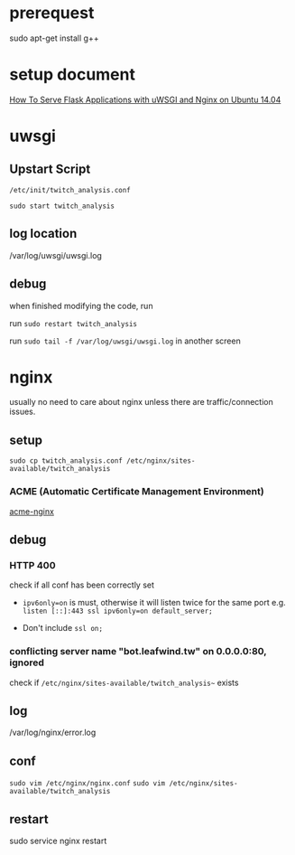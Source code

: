 # prerequest

sudo apt-get install g++

# setup document

[How To Serve Flask Applications with uWSGI and Nginx on Ubuntu 14.04](https://www.digitalocean.com/community/tutorials/how-to-serve-flask-applications-with-uwsgi-and-nginx-on-ubuntu-14-04)

# uwsgi

## Upstart Script

`/etc/init/twitch_analysis.conf`

`sudo start twitch_analysis`

## log location

/var/log/uwsgi/uwsgi.log

## debug

when finished modifying the code, run

run `sudo restart twitch_analysis`

run `sudo tail -f /var/log/uwsgi/uwsgi.log` in another screen

# nginx

usually no need to care about nginx unless there are traffic/connection issues.

## setup

`sudo cp twitch_analysis.conf /etc/nginx/sites-available/twitch_analysis`

### ACME (Automatic Certificate Management Environment)

[acme-nginx](https://github.com/kshcherban/acme-nginx)

## debug

### HTTP 400

check if all conf has been correctly set
* `ipv6only=on` is must, otherwise it will listen twice for the same port
e.g. `listen [::]:443 ssl ipv6only=on default_server;`

* Don't include `ssl on;`

### conflicting server name "bot.leafwind.tw" on 0.0.0.0:80, ignored
check if `/etc/nginx/sites-available/twitch_analysis~` exists

## log

/var/log/nginx/error.log

## conf

`sudo vim /etc/nginx/nginx.conf`
`sudo vim /etc/nginx/sites-available/twitch_analysis`

## restart

sudo service nginx restart
